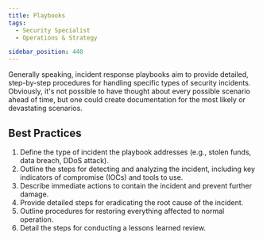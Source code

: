 ```yaml
---
title: Playbooks
tags:
  - Security Specialist
  - Operations & Strategy

sidebar_position: 440
---
```

Generally speaking, incident response playbooks aim to provide detailed, step-by-step procedures for handling specific types of security incidents. Obviously, it's not possible to have thought about every possible scenario ahead of time, but one could create documentation for the most likely or devastating scenarios.

## Best Practices

1. Define the type of incident the playbook addresses (e.g., stolen funds, data breach, DDoS attack).
2. Outline the steps for detecting and analyzing the incident, including key indicators of compromise (IOCs) and tools to use.
3. Describe immediate actions to contain the incident and prevent further damage.
4. Provide detailed steps for eradicating the root cause of the incident.
5. Outline procedures for restoring everything affected to normal operation.
6. Detail the steps for conducting a lessons learned review.
